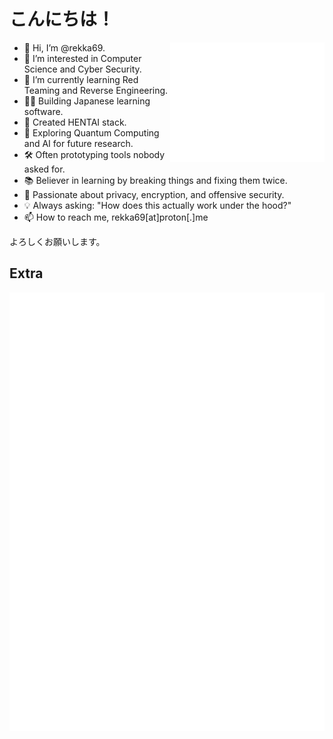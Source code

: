 
# こんにちは！
<div>
<img align="right" src="/metrics.svg" width="49%">

- 👋 Hi, I’m @rekka69.  
- 👀 I’m interested in Computer Science and Cyber Security.  
- 🌱 I’m currently learning Red Teaming and Reverse Engineering.  
- 🐱‍👤 Building Japanese learning software.  
- 🎉 Created HENTAI stack.
- 🧠 Exploring Quantum Computing and AI for future research.  
- 🛠️ Often prototyping tools nobody asked for.  
- 📚 Believer in learning by breaking things and fixing them twice.  
- 🔐 Passionate about privacy, encryption, and offensive security.  
- 💡 Always asking: "How does this actually work under the hood?" 
- 📫 How to reach me, rekka69[at]proton[.]me

よろしくお願いします。

</div>


## Extra

<img src="/metrics.anilist.svg">

  


<!---
rekka69/rekka69 is a ✨ special ✨ repository because its `README.md` (this file) appears on your GitHub profile.
You can click the Preview link to take a look at your changes.
--->
